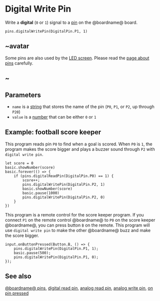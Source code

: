 # Digital Write Pin

Write a **digital** (`0` or `1`) signal to a [pin](/device/pins) on
the @boardname@ board.

```sig
pins.digitalWritePin(DigitalPin.P1, 1)
```

## ~avatar

Some pins are also used by the [LED screen](/device/screen).
Please read the [page about pins](/device/pins) carefully.

## ~

## Parameters

* ``name`` is a [string](/types/string) that stores the name of the pin (``P0``, ``P1``, or ``P2``, up through ``P20``)
* ``value`` is a [number](/types/number) that can be either `0` or `1`

## Example: football score keeper

This program reads pin `P0` to find when a goal is scored.  When `P0`
is `1`, the program makes the score bigger and plays a buzzer sound
through `P2` with ``digital write pin``.

```blocks
let score = 0
basic.showNumber(score)
basic.forever(() => {
    if (pins.digitalReadPin(DigitalPin.P0) == 1) {
        score++;
        pins.digitalWritePin(DigitalPin.P2, 1)
        basic.showNumber(score)
        basic.pause(1000)
        pins.digitalWritePin(DigitalPin.P2, 0)
    }
})
```

This program is a remote control for the score keeper program.  If you
connect `P1` on the remote control @boardname@ to `P0` on the score
keeper @boardname@, you can press button `B` on the remote. This program
will use ``digital write pin`` to make the other @boardname@ buzz and
make the score bigger.

```blocks
input.onButtonPressed(Button.B, () => {
    pins.digitalWritePin(DigitalPin.P1, 1);
    basic.pause(500);
    pins.digitalWritePin(DigitalPin.P1, 0);
});
```

## See also

[@boardname@ pins](/device/pins),
[digital read pin](/reference/pins/digital-read-pin),
[analog read pin](/reference/pins/analog-read-pin),
[analog write pin](/reference/pins/analog-write-pin),
[on pin pressed](/reference/input/on-pin-pressed)

